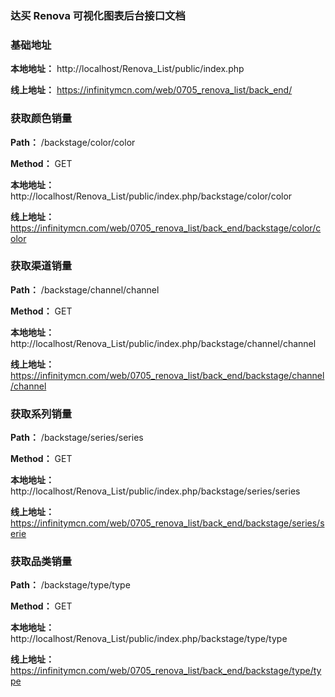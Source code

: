 ### 达买 Renova 可视化图表后台接口文档

### 基础地址

**本地地址：** http://localhost/Renova_List/public/index.php

**线上地址：** https://infinitymcn.com/web/0705_renova_list/back_end/

### 获取颜色销量

**Path：** /backstage/color/color

**Method：** GET

**本地地址：** http://localhost/Renova_List/public/index.php/backstage/color/color

**线上地址：** https://infinitymcn.com/web/0705_renova_list/back_end/backstage/color/color

### 获取渠道销量

**Path：** /backstage/channel/channel

**Method：** GET

**本地地址：** http://localhost/Renova_List/public/index.php/backstage/channel/channel

**线上地址：** https://infinitymcn.com/web/0705_renova_list/back_end/backstage/channel/channel

### 获取系列销量

**Path：** /backstage/series/series

**Method：** GET

**本地地址：** http://localhost/Renova_List/public/index.php/backstage/series/series

**线上地址：** https://infinitymcn.com/web/0705_renova_list/back_end/backstage/series/serie

### 获取品类销量

**Path：** /backstage/type/type

**Method：** GET

**本地地址：** http://localhost/Renova_List/public/index.php/backstage/type/type

**线上地址：** https://infinitymcn.com/web/0705_renova_list/back_end/backstage/type/type
